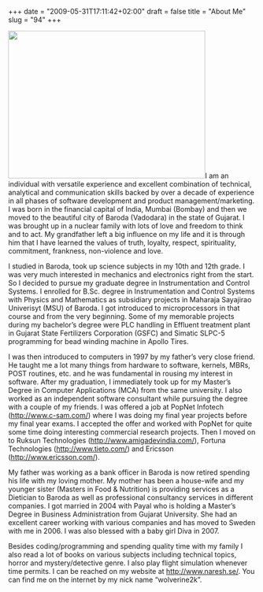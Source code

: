 +++
date = "2009-05-31T17:11:42+02:00"
draft = false
title = "About Me"
slug = "94"
+++

<img class="alignleft" title="Its Me" src="http://lh3.googleusercontent.com/-urTF-bu7exY/ThwrML_2xlI/AAAAAAAAAOE/YlvNktWWlEY/s400/DSC00093.JPG" alt="" width="400" height="300" />I am an individual with versatile experience and excellent combination of technical, analytical and communication skills backed by over a decade of experience in all phases of software development and product management/marketing. I was born in the financial capital of India, Mumbai (Bombay) and then we moved to the beautiful city of Baroda (Vadodara) in the state of Gujarat. I was brought up in a nuclear family with lots of love and freedom to think and to act. My grandfather left a big influence on my life and it is through him that I have learned the values of truth, loyalty, respect, spirituality, commitment, frankness, non-violence and love.

I studied in Baroda, took up science subjects in my 10th and 12th grade. I was very much interested in mechanics and electronics right from the start. So I decided to pursue my graduate degree in Instrumentation and Control Systems. I enrolled for B.Sc. degree in Instrumentation and Control Systems with Physics and Mathematics as subsidiary projects in Maharaja Sayajirao Univerisyt (MSU) of Baroda. I got introduced to microprocessors in that course and from the very beginning. Some of my memorable projects during my bachelor’s degree were PLC handling in Effluent treatment plant in Gujarat State Fertilizers Corporation (GSFC) and Simatic SLPC-5 programming for bead winding machine in Apollo Tires.

I was then introduced to computers in 1997 by my father’s very close friend. He taught me a lot many things from hardware to software, kernels, MBRs, POST routines, etc. and he was fundamental in rousing my interest in software. After my graduation, I immediately took up for my Master’s Degree in Computer Applications (MCA) from the same university. I also worked as an independent software consultant while pursuing the degree with a couple of my friends. I was offered a job at PopNet Infotech (<a href="http://www.c-sam.com/">http://www.c-sam.com/</a>) where I was doing my final year projects before my final year exams. I accepted the offer and worked with PopNet for quite some time doing interesting commercial research projects. Then I moved on to Ruksun Technologies (<a href="http://www.amigadevindia.com/">http://www.amigadevindia.com/</a>), Fortuna Technologies (<a href="http://www.tieto.com/">http://www.tieto.com/</a>) and Ericsson (<a href="http://www.ericsson.com/">http://www.ericsson.com/</a>).

My father was working as a bank officer in Baroda is now retired spending his life with my loving mother. My mother has been a house-wife and my younger sister (Masters in Food &amp; Nutrition) is providing services as a Dietician to Baroda as well as professional consultancy services in different companies. I got married in 2004 with Payal who is holding a Master’s Degree in Business Administration from Gujarat University. She had an excellent career working with various companies and has moved to Sweden with me in 2006. I was also blessed with a baby girl Diva in 2007.

Besides coding/programming and spending quality time with my family I also read a lot of books on various subjects including technical topics, horror and mystery/detective genre. I also play flight simulation whenever time permits. I can be reached on my website at <a href="http://www.naresh.se/" target="_blank">http://www.naresh.se/</a>. You can find me on the internet by my nick name “wolverine2k”.
